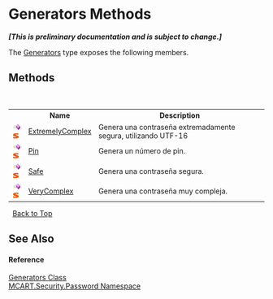 # Generators Methods
 _**\[This is preliminary documentation and is subject to change.\]**_

The <a href="56864328-9f94-19a0-3f14-28e250ec6ecf">Generators</a> type exposes the following members.


## Methods
&nbsp;<table><tr><th></th><th>Name</th><th>Description</th></tr><tr><td>![Public method](media/pubmethod.gif "Public method")![Static member](media/static.gif "Static member")</td><td><a href="f7fd8f1e-d7c9-b976-ca99-a717f2ade859">ExtremelyComplex</a></td><td>
Genera una contraseña extremadamente segura, utilizando UTF-16</td></tr><tr><td>![Public method](media/pubmethod.gif "Public method")![Static member](media/static.gif "Static member")</td><td><a href="a3902370-b5de-9520-6a22-03fc13f149a1">Pin</a></td><td>
Genera un número de pin.</td></tr><tr><td>![Public method](media/pubmethod.gif "Public method")![Static member](media/static.gif "Static member")</td><td><a href="29d7de09-9799-894a-26b0-f91f1774a430">Safe</a></td><td>
Genera una contraseña segura.</td></tr><tr><td>![Public method](media/pubmethod.gif "Public method")![Static member](media/static.gif "Static member")</td><td><a href="ae3694eb-3b7a-12f5-e4f7-9d4856e571c5">VeryComplex</a></td><td>
Genera una contraseña muy compleja.</td></tr></table>&nbsp;
<a href="#generators-methods">Back to Top</a>

## See Also


#### Reference
<a href="56864328-9f94-19a0-3f14-28e250ec6ecf">Generators Class</a><br /><a href="dbbe708a-6e0a-d3f8-20a0-94d530d6d526">MCART.Security.Password Namespace</a><br />
